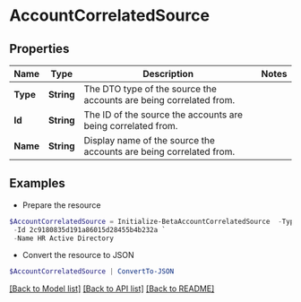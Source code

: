 # AccountCorrelatedSource
## Properties

Name | Type | Description | Notes
------------ | ------------- | ------------- | -------------
**Type** | **String** | The DTO type of the source the accounts are being correlated from. | 
**Id** | **String** | The ID of the source the accounts are being correlated from. | 
**Name** | **String** | Display name of the source the accounts are being correlated from. | 

## Examples

- Prepare the resource
```powershell
$AccountCorrelatedSource = Initialize-BetaAccountCorrelatedSource  -Type SOURCE `
 -Id 2c9180835d191a86015d28455b4b232a `
 -Name HR Active Directory
```

- Convert the resource to JSON
```powershell
$AccountCorrelatedSource | ConvertTo-JSON
```

[[Back to Model list]](../README.md#documentation-for-models) [[Back to API list]](../README.md#documentation-for-api-endpoints) [[Back to README]](../README.md)


